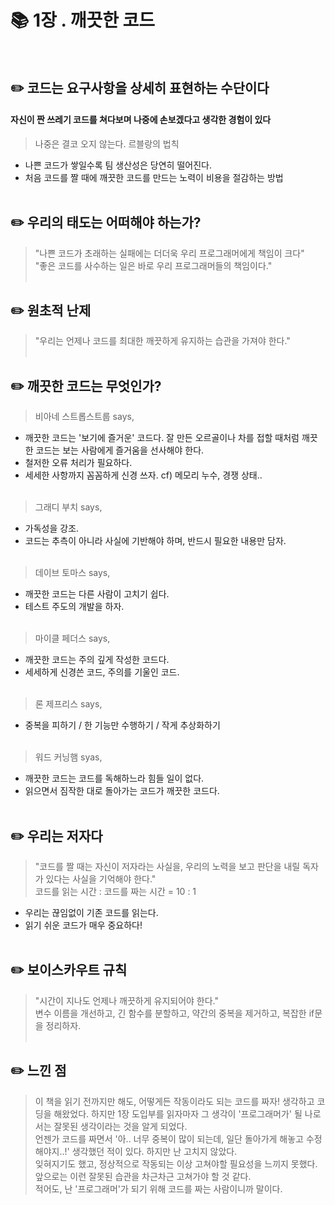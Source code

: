 # :books: 1장 . 깨끗한 코드<br><br>


## :pencil2: 코드는 요구사항을 상세히 표현하는 수단이다  
#### 자신이 짠 쓰레기 코드를 쳐다보며 나중에 손보겠다고 생각한 경험이 있다  
> 나중은 결코 오지 않는다.
> 르블랑의 법칙  
* 나쁜 코드가 쌓일수록 팀 생산성은 당연히 떨어진다.  
* 처음 코드를 짤 때에 깨끗한 코드를 만드는 노력이 비용을 절감하는 방법<br><br>


## :pencil2: 우리의 태도는 어떠해야 하는가?  
> "나쁜 코드가 초래하는 실패에는 더더욱 우리 프로그래머에게 책임이 크다"  
> "좋은 코드를 사수하는 일은 바로 우리 프로그래머들의 책임이다."  <br><br>


## :pencil2: 원초적 난제  
> "우리는 언제나 코드를 최대한 깨끗하게 유지하는 습관을 가져야 한다."<br><br>


## :pencil2: 깨끗한 코드는 무엇인가?  
> 비아네 스트롭스트룹 says,  
* 깨끗한 코드는 '보기에 즐거운' 코드다. 잘 만든 오르골이나 차를 접할 때처럼 깨끗한 코드는 보는 사람에게 즐거움을 선사해야 한다.  
* 철저한 오류 처리가 필요하다.  
* 세세한 사항까지 꼼꼼하게 신경 쓰자. cf) 메모리 누수, 경쟁 상태.. <br><br>

> 그래디 부치 says,  
* 가독성을 강조.  
* 코드는 추측이 아니라 사실에 기반해야 하며, 반드시 필요한 내용만 담자.  <br><br>


> 데이브 토마스 says,  
* 깨끗한 코드는 다른 사람이 고치기 쉽다.  
* 테스트 주도의 개발을 하자. <br><br>


> 마이클 페더스 says,  
* 깨끗한 코드는 주의 깊게 작성한 코드다.  
* 세세하게 신경쓴 코드, 주의를 기울인 코드.  <br><br>


> 론 제프리스 says,  
* 중복을 피하기 / 한 기능만 수행하기 / 작게 추상화하기 <br><br>


> 워드 커닝햄 syas,  
* 깨끗한 코드는 코드를 독해하느라 힘들 일이 없다.  
* 읽으면서 짐작한 대로 돌아가는 코드가 깨끗한 코드다. <br><br>


## :pencil2: 우리는 저자다  
> "코드를 짤 때는 자신이 저자라는 사실을, 우리의 노력을 보고 판단을 내릴 독자가 있다는 사실을 기억해야 한다."   
> 코드를 읽는 시간 : 코드를 짜는 시간 = 10 : 1   
* 우리는 끊임없이 기존 코드를 읽는다.   
* 읽기 쉬운 코드가 매우 중요하다!  <br><br>


## :pencil2: 보이스카우트 규칙   
> "시간이 지나도 언제나 깨끗하게 유지되어야 한다."  
> 변수 이름을 개선하고, 긴 함수를 분할하고, 약간의 중복을 제거하고, 복잡한 if문을 정리하자.  <br><br>


## :pencil2: 느낀 점  
> 이 책을 읽기 전까지만 해도, 어떻게든 작동이라도 되는 코드를 짜자! 생각하고 코딩을 해왔었다. 하지만 1장 도입부를 읽자마자 그 생각이 '프로그래머가' 될 나로서는 잘못된 생각이라는 것을 알게 되었다.   
언젠가 코드를 짜면서 '아.. 너무 중복이 많이 되는데, 일단 돌아가게 해놓고 수정해야지..!' 생각했던 적이 있다. 하지만 난 고치지 않았다.  
잊혀지기도 했고, 정상적으로 작동되는 이상 고쳐야할 필요성을 느끼지 못했다.   
앞으로는 이런 잘못된 습관을 차근차근 고쳐가야 할 것 같다.  
적어도, 난 '프로그래머'가 되기 위해 코드를 짜는 사람이니까 말이다.
